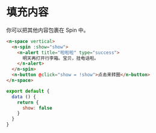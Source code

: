 # 填充内容

你可以把其他内容包裹在 Spin 中。

```html
<n-space vertical>
  <n-spin :show="show">
    <n-alert title="啦啦啦" type="success">
      明天再打开行李箱。宝贝，挂电话啦。
    </n-alert>
  </n-spin>
  <n-button @click="show = !show">点击来转圈</n-button>
</n-space>
```

```js
export default {
  data () {
    return {
      show: false
    }
  }
}
```

